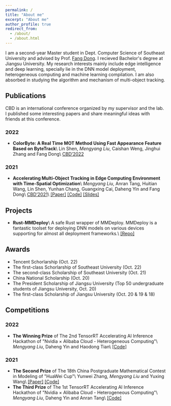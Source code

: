 ```yaml
---
permalink: /
title: "About me"
excerpt: "About me"
author_profile: true
redirect_from: 
  - /about/
  - /about.html
---
```



I am a second-year Master student in Dept. Computer Science of Southeast University and advised by Prof. [Fang Dong](https://cse.seu.edu.cn/2019/0102/c23024a256994/page.htm). I recieved Bachelor's degree at Jiangsu University. My research interests mainly include edge intelligence and deep learning, specially lie in the DNN model deployment, heterogeneous computing and machine learning compilation. I am also absorbed in studying the algorithm and mechanism of multi-object tracking.

## Publications

CBD is an international conference organized by my supervisor and the lab. I published some interesting papers and share meaningful ideas with friends at this conference.

### 2022

- **ColorByte: A Real Time MOT Method Using Fast Appearance Feature Based on ByteTrack**\\
  Lin Shen, *Mengyang Liu*, Caishan Weng, Jinghui Zhang and Fang Dong\\
  [CBD’2022](https://www.cbd-conference.net/2022/)

### 2021

- **Accelerating Multi-Object Tracking in Edge Computing Environment with Time-Spatial Optimization**\\
  *Mengyang Liu*, Anran Tang, Huitian Wang, Lin Shen, Yunhan Chang, Guangxing Cai, Daheng Yin and Fang Dong\\
  [CBD’2021](https://ist.nwu.edu.cn/dfiles/CBD/index.html)\\
  [[Paper]](https://liumengyang.xyz/pdf/cbd2021.pdf) [[Code]](https://github.com/liu-mengyang/MOTinA) [[Slides]](https://liumengyang.xyz/slides/cbd2021.pdf)

## Projects

- **Rust-MMDeploy**\\
  A safe Rust wrapper of MMDeploy. MMDeploy is a fantastic toolset for deploying DNN models on various devices supporting for almost all deployment frameworks.\\
  [[Repo]](https://github.com/liu-mengyang/rust-mmdeploy)

## Awards

- Tencent Schorlarship (Oct. 22)
- The first-class Schorlarship of Southeast University (Oct. 22)
- The second-class Scholarship of Southeast University (Oct. 21)
- China National Scholarship (Oct. 20)
- The President Scholarship of Jiangsu University (Top 50 undergraduate students of Jiangsu University, Oct. 20)
- The first-class Scholarship of Jiangsu University (Oct. 20 & 19 & 18)

## Competitions

### 2022

- **The Winning Prize** of The 2nd TensorRT Accelerating AI Inference Hackathon of "Nvidia × Alibaba Cloud - Heterogeneous Computing"\\
  *Mengyang Liu*, Daheng Yin and Haodong Tian\\
  [[Code]](https://github.com/liu-mengyang/trt-elan)

### 2021

- **The Second Prize** of The 18th China Postgraduate Mathematical Contest in Modeling of "HuaWei Cup"\\
  Yunwei Zhang, *Mengyang Liu* and Yuxing Wang\\
  [[Paper]](https://liumengyang.xyz/pdf/cpipc2021-f.pdf) [[Code]](https://github.com/liu-mengyang/CPIPC2021-F)
- **The Third Prize** of The 1st TensorRT Accelerating AI Inference Hackathon of "Nvidia × Alibaba Cloud - Heterogeneous Computing"\\
  *Mengyang Liu*, Daheng Yin and Anran Tang\\
  [[Code]](https://github.com/liu-mengyang/trt-fairmot)



